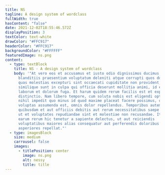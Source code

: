```yaml
---
title: NS
tagline: A design system of wordclass
fullWidth: true
hasContent: "false"
date: 2021-12-02T18:55:46.572Z
displayPosition: 3
textColor: text-white
drawColor: "#FFC917"
headerColor: "#FFC917"
backgroundColor: "#FFFFFF"
featuredImage: ns.png
content:
  - type: textBlock
    title: NS - A design system of wordclass
    body: '"At vero eos et accusamus et iusto odio dignissimos ducimus qui
      blanditiis praesentium voluptatum deleniti atque corrupti quos dolores et
      quas molestias excepturi sint occaecati cupiditate non provident,
      similique sunt in culpa qui officia deserunt mollitia animi, id est
      laborum et dolorum fuga. Et harum quidem rerum facilis est et expedita
      distinctio. Nam libero tempore, cum soluta nobis est eligendi optio cumque
      nihil impedit quo minus id quod maxime placeat facere possimus, omnis
      voluptas assumenda est, omnis dolor repellendus. Temporibus autem
      quibusdam et aut officiis debitis aut rerum necessitatibus saepe eveniet
      ut et voluptates repudiandae sint et molestiae non recusandae. Itaque
      earum rerum hic tenetur a sapiente delectus, ut aut reiciendis
      voluptatibus maiores alias consequatur aut perferendis doloribus
      asperiores repellat."'
  - type: imagesBlock
    size: medium
    carrousel: false
    images:
      - titlePosition: center
        image: ns.png
        alt: nessy
        title: title
---
```

